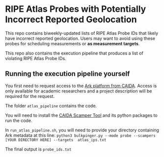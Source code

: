 # RIPE Atlas Probes with Potentially Incorrect Reported Geolocation

This repo contains biweekly-updated lists of RIPE Atlas Probe IDs that likely have incorrect reported geolocation. Users may want to avoid using these probes for scheduling measurements or **as measurement targets**.

This repo also contains the execution pipeline that produces a list of violating RIPE Atlas Probe IDs.

## Running the execution pipeline yourself

You first need to request access to the [Ark platform from CAIDA](https://www.caida.org/projects/ark/). Access is only available for academic researchers and a project description will be required for the request.

The folder `atlas_pipeline` contains the code. 

You will need to install the [CAIDA Scamper Tool](https://www.caida.org/catalog/software/scamper/) and its python packages to run the code.

In `run_atlas_pipeline.sh`, you will need to provide your directory containing Ark metadata at this line: `python3 bulkpinger.py --mode probe --scampers [YOUR DIRECTORY HERE] --targets  atlas_ips.txt`

The final output is `probe_ids.txt`
